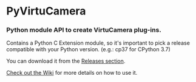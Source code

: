# PyVirtuCamera
### Python module API to create VirtuCamera plug-ins.

Contains a Python C Extension module, so it's important to pick a release compatible with your Python version. (e.g.: cp37 for CPython 3.7)

You can download it from the [Releases section](https://github.com/shycats/PyVirtuCamera/releases).

[Check out the Wiki](https://github.com/shycats/PyVirtuCamera/wiki) for more details on how to use it.
